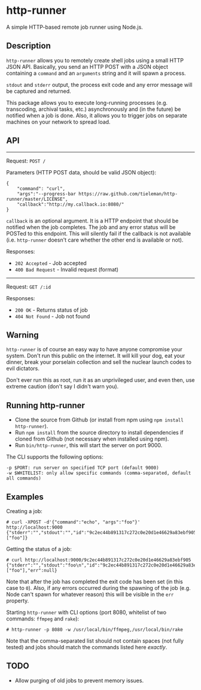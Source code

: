 # http-runner

A simple HTTP-based remote job runner using Node.js.


## Description

`http-runner` allows you to remotely create shell jobs using a small HTTP JSON
API. Basically, you send an HTTP POST with a JSON object containing a `command` and an `arguments` string and it will spawn a process.

`stdout` and `stderr` output, the process exit code and any error message will be captured and returned.

This package allows you to execute long-running processes (e.g. transcoding, archival tasks, etc.) asynchronously and (in the future) be notified when a job is done. Also, it allows you to trigger jobs on separate machines on your network to spread load.

## API

* * *
Request: `POST /`

Parameters (HTTP POST data, should be valid JSON object):

    {
        "command": "curl",
        "args":"--progress-bar https://raw.github.com/tieleman/http-runner/master/LICENSE",
        "callback":"http://my.callback.io:8080/"
    }

`callback` is an optional argument. It is a HTTP endpoint that should be notified when the job completes. The job and any error status will be POSTed to this endpoint. This will silently fail if the callback is not available (i.e. `http-runner` doesn't care whether the other end is available or not).

Responses:

* `202 Accepted` - Job accepted
* `400 Bad Request` - Invalid request (format)

* * *
Request: `GET /:id`

Responses:

* `200 OK` - Returns status of job
* `404 Not Found` - Job not found


## Warning

`http-runner` is of course an easy way to have anyone compromise your system. Don't run this public on the internet. It will kill your dog, eat your dinner, break your porselain collection and sell the nuclear launch codes to evil dictators.

Don't ever run this as root, run it as an unprivileged user, and even then, use extreme caution (don't say I didn't warn you).

## Running http-runner

* Clone the source from Github (or install from npm using `npm install http-runner`).
* Run `npm install` from the source directory to install dependencies if cloned from Github (not necessary when installed using npm).
* Run `bin/http-runner`, this will start the server on port 9000.

The CLI supports the following options:

    -p $PORT: run server on specified TCP port (default 9000)
    -w $WHITELIST: only allow specific commands (comma-separated, default all commands)

## Examples

Creating a job:

    # curl -XPOST -d'{"command":"echo", "args":"foo"}' http://localhost:9000
    {"stderr":"","stdout":"","id":"9c2ec44b891317c272c0e20d1e46629a83ebf905","code":null,"command":"echo","arguments":["foo"]}

Getting the status of a job:

    # curl http://localhost:9000/9c2ec44b891317c272c0e20d1e46629a83ebf905
    {"stderr":"","stdout":"foo\n","id":"9c2ec44b891317c272c0e20d1e46629a83ebf905","code":0,"command":"echo","arguments":["foo"],"err":null}

Note that after the job has completed the exit code has been set (in this case to `0`). Also, if any errors occurred during the spawning of the job (e.g. Node can't spawn for whatever reason) this will be visible in the `err` property.

Starting `http-runner` with CLI options (port 8080, whitelist of two commands: `ffmpeg` and `rake`):

    # http-runner -p 8080 -w /usr/local/bin/ffmpeg,/usr/local/bin/rake

Note that the comma-separated list should not contain spaces (not fully tested) and jobs should match the commands listed here *exactly*.

## TODO

* Allow purging of old jobs to prevent memory issues.